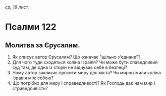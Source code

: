 
_ср, 16 лист._

# Псалми 122

## Молитва за Єрусалим.
1. Як описує автор Єрусалим? Що означає "щільно з'єднане"?
2. Для чого туди сходяться коліна Ізраїля? Чи може бути спаведливий суд там, де одна із сторін не відчуває себе в безпеці?
3. Чому автор закликає просити миру для міста? Чи мирно жили коліна Ізраїля між собою?
4. Що потрібно для миру і справедливості? Як Господь дає нам мир і страведливість?
